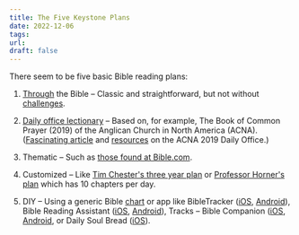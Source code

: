 ```yaml
---
title: The Five Keystone Plans
date: 2022-12-06
tags: 
url:
draft: false
---
```


There seem to be five basic Bible reading plans:

1. [Through](/tags/through) the Bible – Classic and straightforward, but not without [challenges](/thoughts/through).

2. [Daily office lectionary](/plans/daily-office) – Based on, for example, The Book of Common Prayer (2019) of the Anglican Church in North America (ACNA). ([Fascinating article](https://northamanglican.com/a-new-daily-office-lectionary/) and [resources](https://anglicancompass.com/category/anglicanism/daily-office-prayer/) on the ACNA 2019 Daily Office.)

3. Thematic – Such as [those found at Bible.com](https://my.bible.com/reading-plans).

4. Customized – Like [Tim Chester's three year plan](https://timchester.wordpress.com/2017/12/18/bible-reading-plan-2018/) or [Professor Horner's plan](https://bibleplan.org/plans/prof-horner/) which has 10 chapters per day.

5. DIY – Using a generic Bible [chart](https://visualunit.me/2010/12/14/bible-reading-chart/) or app like BibleTracker ([iOS](https://apps.apple.com/us/app/my-bible-tracker/id1530078172), [Android](https://bit.ly/3UA5Sz9)), Bible Reading Assistant ([iOS](https://apps.apple.com/us/app/bible-reading-assistant/id1473756195), [Android](https://bit.ly/3FxMfUr)), Tracks – Bible Companion ([iOS](https://apps.apple.com/us/app/tracks-bible-companion/id1231878723), [Android](https://bit.ly/3VZibpN), or Daily Soul Bread ([iOS](https://apps.apple.com/us/app/daily-soul-bread/id1175130611)).


